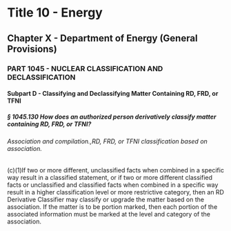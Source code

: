 
# Title 10 - Energy
## Chapter X - Department of Energy (General Provisions)
### PART 1045 - NUCLEAR CLASSIFICATION AND DECLASSIFICATION
#### Subpart D - Classifying and Declassifying Matter Containing RD, FRD, or TFNI
##### § 1045.130 How does an authorized person derivatively classify matter containing RD, FRD, or TFNI?
###### Association and compilation.,RD, FRD, or TFNI classification based on association.

(c)(1)If two or more different, unclassified facts when combined in a specific way result in a classified statement, or if two or more different classified facts or unclassified and classified facts when combined in a specific way result in a higher classification level or more restrictive category, then an RD Derivative Classifier may classify or upgrade the matter based on the association. If the matter is to be portion marked, then each portion of the associated information must be marked at the level and category of the association.
